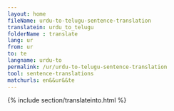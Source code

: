 ```yaml
---
layout: home
fileName: urdu-to-telugu-sentence-translation
translatein: urdu_to_telugu
folderName : translate
lang: ur
from: ur
to: te
langname: urdu-to
permalink: /ur/urdu-to-telugu-sentence-translation
tool: sentence-translations
matchurls: en&&ur&&te
---
```

{% include section/translateinto.html %}
